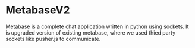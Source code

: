 # MetabaseV2
Metabase is a complete chat application written in python using sockets. It is upgraded version of existing metabase, where we used thied party sockets like pusher.js to communicate.
